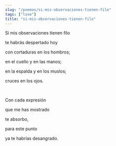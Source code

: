 ```yaml
---
slug: "/poemas/si-mis-observaciones-tienen-filo"
tags: ["love"]
title: "si-mis-observaciones-tienen-filo"
---
```

Si mis observaciones tienen filo

te habrás despertado hoy

con cortaduras en los hombros;

en el cuello y en las manos;

en la espalda y en los muslos;

cruces en los ojos.

&nbsp;

Con cada expresión 

que me has mostrado

te absorbo,

para este punto

ya te habrías desangrado.